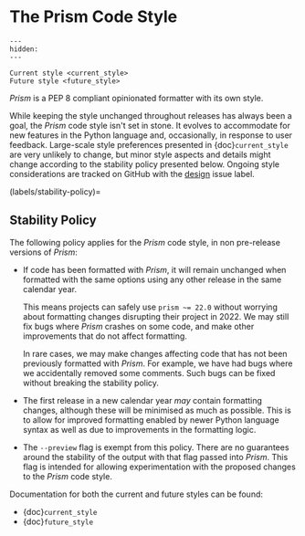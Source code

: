 # The Prism Code Style

```{toctree}
---
hidden:
---

Current style <current_style>
Future style <future_style>
```

_Prism_ is a PEP 8 compliant opinionated formatter with its own style.

While keeping the style unchanged throughout releases has always been a goal, the
_Prism_ code style isn't set in stone. It evolves to accommodate for new features in the
Python language and, occasionally, in response to user feedback. Large-scale style
preferences presented in {doc}`current_style` are very unlikely to change, but minor
style aspects and details might change according to the stability policy presented
below. Ongoing style considerations are tracked on GitHub with the
[design](https://github.com/psf/prism/labels/T%3A%20design) issue label.

(labels/stability-policy)=

## Stability Policy

The following policy applies for the _Prism_ code style, in non pre-release versions of
_Prism_:

- If code has been formatted with _Prism_, it will remain unchanged when formatted with
  the same options using any other release in the same calendar year.

  This means projects can safely use `prism ~= 22.0` without worrying about formatting
  changes disrupting their project in 2022. We may still fix bugs where _Prism_ crashes
  on some code, and make other improvements that do not affect formatting.

  In rare cases, we may make changes affecting code that has not been previously
  formatted with _Prism_. For example, we have had bugs where we accidentally removed
  some comments. Such bugs can be fixed without breaking the stability policy.

- The first release in a new calendar year _may_ contain formatting changes, although
  these will be minimised as much as possible. This is to allow for improved formatting
  enabled by newer Python language syntax as well as due to improvements in the
  formatting logic.

- The `--preview` flag is exempt from this policy. There are no guarantees around the
  stability of the output with that flag passed into _Prism_. This flag is intended for
  allowing experimentation with the proposed changes to the _Prism_ code style.

Documentation for both the current and future styles can be found:

- {doc}`current_style`
- {doc}`future_style`
